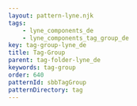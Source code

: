 ```yaml
---
layout: pattern-lyne.njk
tags: 
    - lyne_components_de
    - lyne_components_tag_group_de
key: tag-group-lyne_de
title: Tag-Group
parent: tag-folder-lyne_de
keywords: tag-group
order: 640
patternId: sbbTagGroup
patternDirectory: tag
---
```

